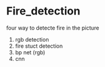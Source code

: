 # Fire_detection
four way to detecte fire in the picture
1. rgb detection
2. fire stuct detection
3. bp net (rgb)
4. cnn

